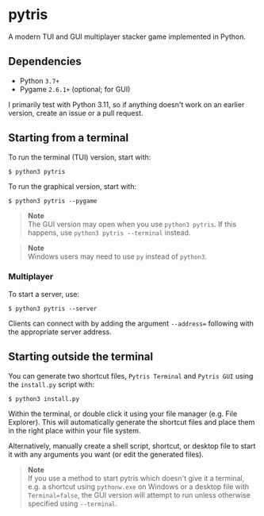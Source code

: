 # pytris
A modern TUI and GUI multiplayer stacker game implemented in Python.

## Dependencies
- Python `3.7+`
- Pygame `2.6.1+` (optional; for GUI)

I primarily test with Python 3.11, so if anything doesn't work on an earlier version, create an issue or a pull request.

## Starting from a terminal
To run the terminal (TUI) version, start with:
```
$ python3 pytris
```
To run the graphical version, start with:
```
$ python3 pytris --pygame
```

> **Note** <br>
> The GUI version may open when you use `python3 pytris`. If this happens, use `python3 pytris --terminal` instead.

> **Note** <br>
> Windows users may need to use `py` instead of `python3`.

### Multiplayer
To start a server, use:
```
$ python3 pytris --server
```

Clients can connect with by adding the argument `--address=` following with the appropriate server address.

## Starting outside the terminal
You can generate two shortcut files, `Pytris Terminal` and `Pytris GUI` using the `install.py` script with:
```
$ python3 install.py
```
Within the terminal, or double click it using your file manager (e.g. File Explorer). This will automatically generate the shortcut files and place them in the right place within your file system.

Alternatively, manually create a shell script, shortcut, or desktop file to start it with any arguments you want (or edit the generated files).

> **Note** <br>
> If you use a method to start pytris which doesn't give it a terminal, e.g. a shortcut using `pythonw.exe` on Windows or a desktop file with `Terminal=false`, the GUI version will attempt to run unless otherwise specified using `--terminal`.
